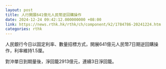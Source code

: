 ```yaml
---
layout: post
title: 人行開展641億元人民幣逆回購操作
date: 2024-12-24 09:42:12.000000000 +08:00
link: https://news.rthk.hk/rthk/ch/component/k2/1784786-20241224.htm
categories: rthk
---
```


人民銀行今日以固定利率、數量招標方式，開展641億元人民幣7日期逆回購操作，利率維持1.5厘。

對沖單日到期量後，淨回籠2913億元，連續3日淨回籠。
